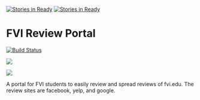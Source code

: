 [![Stories in Ready](https://badge.waffle.io/wordyallen/fvi-reviews.png?label=ready&title=Ready)](https://waffle.io/wordyallen/fvi-reviews)
[![Stories in Ready](https://badge.waffle.io/wordyallen/fvi-reviews.png?label=ready&title=Ready)](https://waffle.io/wordyallen/fvi-reviews)
# FVI Review Portal
[![Build Status](https://travis-ci.org/wordyallen/fvi-reviews.svg?branch=master)](https://travis-ci.org/wordyallen/fvi-reviews)

![](http://www.fvi.edu/wp-content/themes/fvi/images/fvi-logo.png)

![](http://eaglesmiles.com/Portals/0/WebSitesCreative_PostIt/693/d35e1ff5-f132-4fa4-ba3c-7a87e8579898.jpg)

A portal for FVI students to easily review and spread reviews of fvi.edu. The review sites are facebook, yelp, and google.
